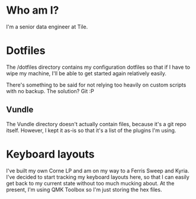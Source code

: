 # Who am I?
I'm a senior data engineer at Tile.

# Dotfiles
The /dotfiles directory contains my configuration dotfiles so that if I have to wipe my machine, I'll be able to get started again relatively easily.

There's something to be said for not relying too heavily on custom scripts with no backup. The solution? Git :P

## Vundle
The Vundle directory doesn't actually contain files, because it's a git repo itself. However, I kept it as-is so that it's a list of the plugins I'm using.

# Keyboard layouts
I've built my own Corne LP and am on my way to a Ferris Sweep and Kyria. I've decided to start tracking my keyboard layouts here, so that I can easily get back to my current state without too much mucking about. At the present, I'm using QMK Toolbox so I'm just storing the hex files.
